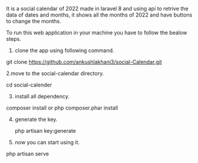 It is a social calendar of 2022 made in laravel 8 and using api to retrive the data of dates and months, it shows all the months of 2022 and have buttons to change the months.

To run this web application in your machine you have to follow the bealow steps.

1. clone the app using following command.

  git clone https://github.com/ankushlakhani3/social-Calendar.git

2.move to the social-calendar directory.

  cd social-calender
  
3. install all dependency.

  composer install or php composer.phar install
  
4. generate the key.

   php artisan key:generate
   
5. now you can start using it.

  php artisan serve
